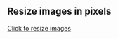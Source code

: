 ## Resize images in pixels
[Click to resize images](https://www.imgonline.com.ua/eng/resize-image.php)
